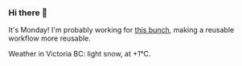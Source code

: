 ### Hi there :wave:

It's Monday! I'm probably working for [this bunch](https://github.com/kohofinancial), making a reusable workflow more reusable.

Weather in Victoria BC: light snow, at +1°C.
